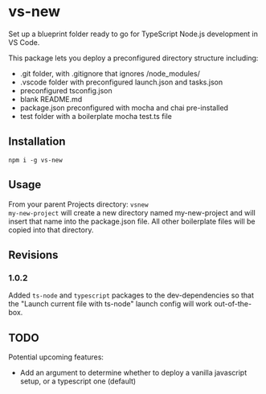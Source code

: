 # vs-new
Set up a blueprint folder ready to go for TypeScript Node.js development in VS Code.

This package lets you deploy a preconfigured directory structure including:
* .git folder, with .gitignore that ignores /node_modules/
* .vscode folder with preconfigured launch.json and tasks.json
* preconfigured tsconfig.json
* blank README.md
* package.json preconfigured with mocha and chai pre-installed
* test folder with a boilerplate mocha test.ts file

## Installation
<code>npm i -g vs-new</code>

## Usage
From your parent Projects directory: <code>vsnew my-new-project</code> will create a new directory named my-new-project and will insert that name into the package.json file. All other boilerplate files will be copied into that directory.

## Revisions
### 1.0.2
Added <code>ts-node</code> and <code>typescript</code> packages to the dev-dependencies so that the "Launch current file with ts-node" launch config will work out-of-the-box.

## TODO
Potential upcoming features:
* Add an argument to determine whether to deploy a vanilla javascript setup, or a typescript one (default)
